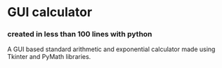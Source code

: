 # GUI calculator
### created in less than 100 lines with python
A GUI based standard arithmetic and exponential calculator made using Tkinter and PyMath libraries.